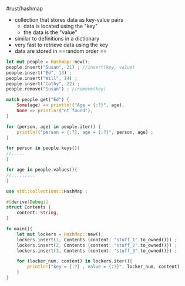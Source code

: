 #rust/hashmap 

- collection that stores data as key-value pairs
	- data is located using the "key"
	- the data is the "value"
- similar to definitions in a dictionary
- very fast to retrieve data using the key
- data are stored in ==random order ==

```rust
let mut people = Hashmap::new();
people.insert("Susan", 21) ; //insert(key, value)
people.insert("Ed", 13) ;
people.insert("Will", 14) ;
people.insert("Cathy", 22) ;
people.remove("Susan") ; //remove(key)

match people.get("Ed") {
	Some(age) => println!("Age = {:?}", age),
	None => println!("nt found"),
}

for (person, age) in people.iter() {
	println!("person = {:?}, age = {:?}", person, age) ;
}

for person in people.keys(){
//.....
}

for age in people.values(){
//.........
}

```


```rust
use std::collections::HashMap ;

#[derive(Debug)]
struct Contents {
	content: String,
}

fn main(){
	let mut lockers = HashMap::new();
	lockers.insert(1, Contents {content: "stuff_1".to_owned()}) ;
	lockers.insert(2, Contents {content: "stuff_2".to_owned()}) ;
	lockers.insert(3, Contents {content: "stuff_3".to_owned()}) ;

	for (locker_num, content) in lockers.iter(){
		println!("key = {:?} , value = {:?}", locker_num, content)
	}
}
```







